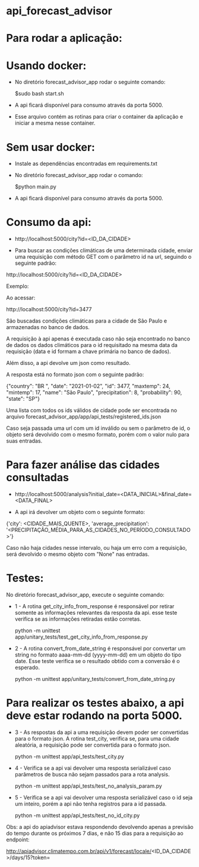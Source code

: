 # api_forecast_advisor

# Para rodar a aplicação:

# Usando docker:

- No diretório forecast_advisor_app rodar o seguinte comando:

   $sudo bash start.sh

- A api ficará disponível para consumo através da porta 5000.

- Esse arquivo contém as rotinas para criar o container da aplicação e iniciar a mesma nesse container.

# Sem usar docker:

- Instale as dependências encontradas em requirements.txt

- No diretório forecast_advisor_app rodar o comando:

   $python main.py
   
- A api ficará disponível para consumo através da porta 5000.

# Consumo da api:

- http://localhost:5000/city?id=<ID_DA_CIDADE>

- Para buscar as condições climáticas de uma determinada cidade, enviar uma requisição com método GET
com o parâmetro id na url, seguindo o seguinte padrão:

http://localhost:5000/city?id=<ID_DA_CIDADE>

Exemplo:

Ao acessar:

http://localhost:5000/city?id=3477

São buscadas condições climáticas para a cidade de São Paulo e armazenadas no banco de dados.

A requisição à api apenas é executada caso não seja encontrado no banco de dados os dados climáticos
para o id requisitado na mesma data da requisição (data e id formam a chave primária no banco de dados).

Além disso, a api devolve um json como resultado.

A resposta está no formato json com o seguinte padrão:

{"country":	"BR  ",
"date":	"2021-01-02",
"id":	3477,
"maxtemp":	24,
"mintemp":	17,
"name":	"São Paulo",
"precipitation": 8,
"probability": 90,
"state": "SP"}

Uma lista com todos os ids válidos de cidade pode ser encontrada no arquivo forecast_advisor_app/app/api_tests/registered_ids.json

Caso seja passada uma url com um id inválido ou sem o parâmetro de id, o objeto será devolvido com o mesmo formato, porém com
o valor nulo para suas entradas.

# Para fazer análise das cidades consultadas

- http://localhost:5000/analysis?initial_date=<DATA_INICIAL>&final_date=<DATA_FINAL>

- A api irá devolver um objeto com o seguinte formato:

{'city': <CIDADE_MAIS_QUENTE>, 'average_precipitation': '<PRECIPITAÇÃO_MÉDIA_PARA_AS_CIDADES_NO_PERÍODO_CONSULTADO>'}

Caso não haja cidades nesse intervalo, ou haja um erro com a requisição, será devolvido o mesmo objeto com "None" nas entradas.

# Testes:

No diretório forecast_advisor_app, execute o seguinte comando:

- 1 - A rotina get_city_info_from_response é responsável por retirar somente as informações relevantes da resposta da api.
 esse teste verifica se as informações retiradas estão corretas.

   python -m unittest app/unitary_tests/test_get_city_info_from_response.py

- 2 - A rotina convert_from_date_string é responsável por convertar um string no formato aaaa-mm-dd (yyyy-mm-dd) em um
objeto do tipo date. Esse teste verifica se o resultado obtido com a conversão é o esperado.

   python -m unittest app/unitary_tests/convert_from_date_string.py

# Para realizar os testes abaixo, a api deve estar rodando na porta 5000.

- 3 - As respostas da api a uma requisição devem poder ser convertidas para o formato json. A rotina test_city,
verifica se, para uma cidade aleatória, a requisição pode ser convertida para o formato json.

   python -m unittest app/api_tests/test_city.py

- 4 - Verifica se a api vai devolver uma resposta serializável caso parâmetros de busca não sejam passados
para a rota analysis.

   python -m unittest app/api_tests/test_no_analysis_param.py

- 5 - Verifica se a api vai devolver uma resposta serializável caso o id seja um inteiro, porém a api não
tenha registros para a id passada.

   python -m unittest app/api_tests/test_no_id_city.py


Obs: a api do apiadvisor estava respondendo devolvendo apenas a previsão do tempo durante os próximos 7 dias,
e não 15 dias para a requisição ao endpoint:

http://apiadvisor.climatempo.com.br/api/v1/forecast/locale/<ID_DA_CIDADE>/days/15?token=<TOKEN>
